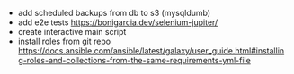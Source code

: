 - add scheduled backups from db to s3 (mysqldumb)
- add e2e tests https://bonigarcia.dev/selenium-jupiter/
- create interactive main script
- install roles from git repo https://docs.ansible.com/ansible/latest/galaxy/user_guide.html#installing-roles-and-collections-from-the-same-requirements-yml-file
